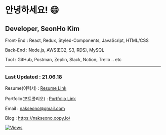 # 안녕하세요! 😄

## Developer, SeonHo Kim

Front-End : React, Redux, Styled-Components, JavaScript, HTML/CSS

Back-End : Node.js, AWS(EC2, S3, RDS), MySQL

Tool : GitHub, Postman, Zeplin, Slack, Notion, Trello .. etc

---
### Last Updated : 21.06.18

Resume(이력서) : [Resume Link](https://drive.google.com/file/d/1lfgyz_lwbmSv4MnZmh9lT2huzELk7v8Z/view?usp=sharing) 

Portfolio(포트폴리오) : [Portfolio Link](https://bit.ly/3nLcxYe)

Email : nakseono@gmail.com

Blog : https://nakseono.oopy.io/



[![Views](https://hits.seeyoufarm.com/api/count/incr/badge.svg?url=https%3A%2F%2Fgithub.com%2Fnakseono&count_bg=%235F4B8B&title_bg=%23555555&icon=ghostery.svg&icon_color=%23FFFFFF&title=Views&edge_flat=true)](https://hits.seeyoufarm.com)                  
